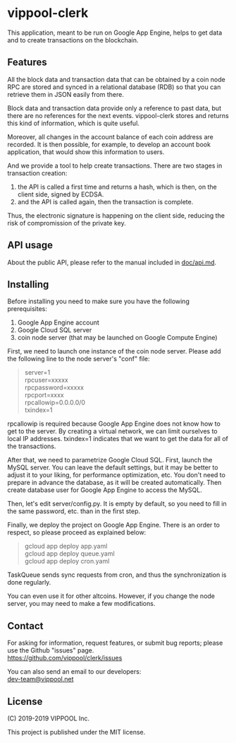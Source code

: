 # vippool-clerk

This application, meant to be run on Google App Engine,
helps to get data and to create transactions on the blockchain.

## Features

All the block data and transaction data that can be obtained by a coin node RPC
are stored and synced in a relational database (RDB)
so that you can retrieve them in JSON easily from there.

Block data and transaction data provide only a reference to past data,
but there are no references for the next events.
vippool-clerk stores and returns this kind of information, which is quite useful.

Moreover, all changes in the account balance of each coin address are recorded.
It is then possible, for example, to develop an account book application,
that would show this information to users.

And we provide a tool to help create transactions.
There are two stages in transaction creation:
1. the API is called a first time and returns a hash, which is then, on the client side, signed by ECDSA.
2. and the API is called again, then the transaction is complete.

Thus, the electronic signature is happening on the client side,
reducing the risk of compromission of the private key.

## API usage

About the public API, please refer to the manual included in [doc/api.md](doc/api.md).

## Installing

Before installing you need to make sure you have the following prerequisites:
1. Google App Engine account
2. Google Cloud SQL server
3. coin node server (that may be launched on Google Compute Engine)

First, we need to launch one instance of the coin node server.
Please add the following line to the node server's "conf" file:
> server=1  
> rpcuser=xxxxx  
> rpcpassword=xxxxx  
> rpcport=xxxx  
> rpcallowip=0.0.0.0/0  
> txindex=1

rpcallowip is required because Google App Engine does not know how to get to the server.
By creating a virtual network, we can limit ourselves to local IP addresses.
txindex=1 indicates that we want to get the data for all of the transactions.

After that, we need to parametrize Google Cloud SQL.
First, launch the MySQL server. You can leave the default settings,
but it may be better to adjust it to your liking, for performance optimization, etc.
You don't need to prepare in advance the database, as it will be created automatically.
Then create database user for Google App Engine to access the MySQL.

Then, let's edit server/config.py.
It is empty by default, so you need to fill in the same password, etc. than in the first step. 

Finally, we deploy the project on Google App Engine.
There is an order to respect, so please proceed as explained below:
> gcloud app deploy app.yaml  
> gcloud app deploy queue.yaml  
> gcloud app deploy cron.yaml

TaskQueue sends sync requests from cron, and thus the synchronization is done regularly.

You can even use it for other altcoins.
However, if you change the node server, you may need to make a few modifications.

## Contact

For asking for information, request features, or submit bug reports; please use the Github "issues" page.  
https://github.com/vippool/clerk/issues

You can also send an email to our developers:  
dev-team@vippool.net

## License

(C) 2019-2019 VIPPOOL Inc.

This project is published under the MIT license.
